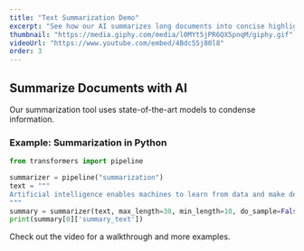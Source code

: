 ```yaml
---
title: "Text Summarization Demo"
excerpt: "See how our AI summarizes long documents into concise highlights."
thumbnail: "https://media.giphy.com/media/l0MYt5jPR6QX5pnqM/giphy.gif"
videoUrl: "https://www.youtube.com/embed/4Bdc55j80l8"
order: 3
---
```


## Summarize Documents with AI

Our summarization tool uses state-of-the-art models to condense information.

### Example: Summarization in Python

```python
from transformers import pipeline

summarizer = pipeline("summarization")
text = """
Artificial intelligence enables machines to learn from data and make decisions. This technology is transforming industries worldwide.
"""
summary = summarizer(text, max_length=30, min_length=10, do_sample=False)
print(summary[0]['summary_text'])
```

Check out the video for a walkthrough and more examples.
